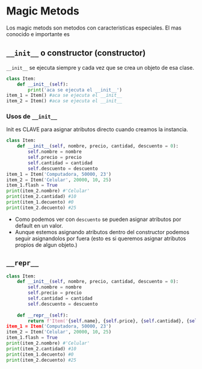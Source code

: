 # Magic Metods
Los magic metods son metodos con caracteristicas especiales.
El mas conocido e importante es

## `__init__` o constructor (constructor)
`__init__` se ejecuta siempre y cada vez que se crea un objeto de esa clase.

```py
class Item:
	def __init__(self):
		print('aca se ejecuta el __init__')
item_1 = Item() #aca se ejecuta el __init__
item_2 = Item() #aca se ejecuta el __init__
```

### Usos de `__init__`
Init es CLAVE para asignar atributos directo cuando creamos la instancia. 

```py
class Item:
	def __init__(self, nombre, precio, cantidad, descuento = 0):
		self.nombre = nombre
		self.precio = precio
		self.cantidad = cantidad
		self.descuento = descuento
item_1 = Item('Computadora, 50000, 23')
item_2 = Item('Celular', 20000, 10, 25) 
item_1.flash = True
print(item_2.nombre) #'Celular'
print(item_2.cantidad) #10
print(item_1.decuento) #0
print(item_2.decuento) #25
```

- Como podemos ver con `descuento` se pueden asignar atributos por default en un valor. 
- Aunque estemos asignando atributos dentro del constructor podemos seguir asignandolos por fuera (esto es si queremos asignar atributos propios de algun objeto.)

## `__repr__`
```py
class Item:
	def __init__(self, nombre, precio, cantidad, descuento = 0):
		self.nombre = nombre
		self.precio = precio
		self.cantidad = cantidad
		self.descuento = descuento
		
	def __repr__(self):
		return f'Item('{self.name}, {self.price}, {self.cantidad}, {self.descuento}') #[Item('Computadora, 50000, 23, 0'), Item('Celular', 20000, 10, 25)]
item_1 = Item('Computadora, 50000, 23')
item_2 = Item('Celular', 20000, 10, 25) 
item_1.flash = True
print(item_2.nombre) #'Celular'
print(item_2.cantidad) #10
print(item_1.decuento) #0
print(item_2.decuento) #25
```